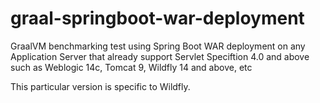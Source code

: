 # graal-springboot-war-deployment
GraalVM benchmarking test using Spring Boot WAR deployment on any Application Server that already support Servlet Speciftion 4.0 and above such as Weblogic 14c, Tomcat 9, Wildfly 14 and above, etc

This particular version is specific to Wildfly.

